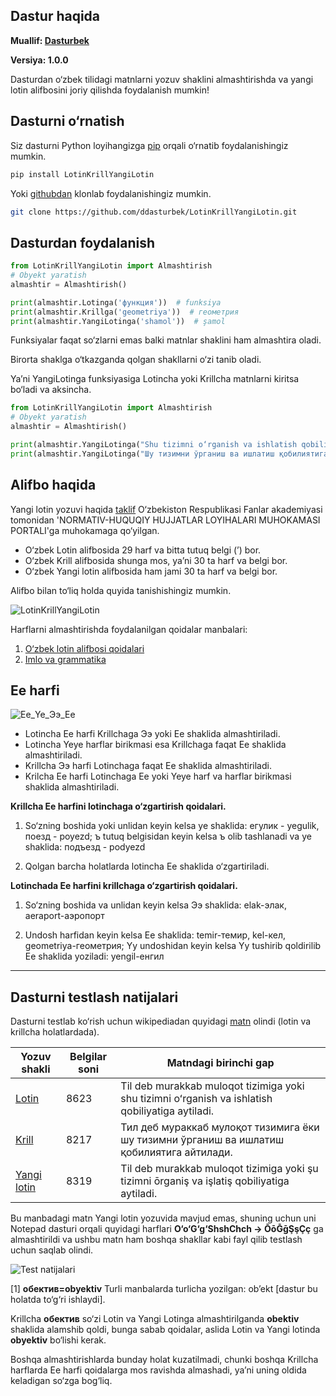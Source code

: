 ## Dastur haqida
**Muallif: [Dasturbek](https://github.com/ddasturbek)**

**Versiya: 1.0.0**

Dasturdan o‘zbek tilidagi matnlarni yozuv shaklini almashtirishda va yangi lotin alifbosini joriy qilishda foydalanish mumkin!

## Dasturni o‘rnatish

Siz dasturni Python loyihangizga [pip](https://pypi.org/project/LotinKrillYangiLotin) orqali o‘rnatib foydalanishingiz mumkin.

```bash
pip install LotinKrillYangiLotin
```

Yoki [githubdan](https://github.com/ddasturbek/LotinKrillYangiLotin) klonlab foydalanishingiz mumkin.

```bash
git clone https://github.com/ddasturbek/LotinKrillYangiLotin.git
```

## Dasturdan foydalanish

```Python
from LotinKrillYangiLotin import Almashtirish
# Obyekt yaratish
almashtir = Almashtirish()

print(almashtir.Lotinga('функция'))  # funksiya
print(almashtir.Krillga('geometriya'))  # геометрия
print(almashtir.YangiLotinga('shamol'))  # şamol
```

Funksiyalar faqat so‘zlarni emas balki matnlar shaklini ham almashtira oladi.

Birorta shaklga o‘tkazganda qolgan shakllarni o‘zi tanib oladi.

Ya’ni YangiLotinga funksiyasiga Lotincha yoki Krillcha matnlarni kiritsa bo‘ladi va aksincha.

```Python
from LotinKrillYangiLotin import Almashtirish
# Obyekt yaratish
almashtir = Almashtirish()

print(almashtir.YangiLotinga("Shu tizimni o‘rganish va ishlatish qobiliyatiga aytiladi."))  # Şu tizimni ōrganiş va işlatiş qobiliyatiga aytiladi.
print(almashtir.YangiLotinga("Шу тизимни ўрганиш ва ишлатиш қобилиятига айтилади."))  # Şu tizimni ōrganiş va işlatiş qobiliyatiga aytiladi.
```

## Alifbo haqida

Yangi lotin yozuvi haqida [taklif](https://regulation.gov.uz/oz/d/31596) O‘zbekiston Respublikasi Fanlar akademiyasi tomonidan 'NORMATIV-HUQUQIY HUJJATLAR LOYIHALARI MUHOKAMASI PORTALI'ga muhokamaga qo‘yilgan.

* O‘zbek Lotin alifbosida 29 harf va bitta tutuq belgi (’) bor.
* O‘zbek Krill alifbosida shunga mos, ya’ni 30 ta harf va belgi bor.
* O‘zbek Yangi lotin alifbosida ham jami 30 ta harf va belgi bor.

Alifbo bilan to‘liq holda quyida tanishishingiz mumkin.

<img alt="LotinKrillYangiLotin" src="https://github.com/ddasturbek/LotinKrillYangiLotin/assets/76460501/a36715a4-2108-4179-b127-0409c5525708"/>

Harflarni almashtirishda foydalanilgan qoidalar manbalari:
1. [O‘zbek lotin alifbosi qoidalari](https://uz.wikipedia.org/wiki/Vikipediya:O%CA%BBzbek_lotin_alifbosi_qoidalari)
2. [Imlo va grammatika](https://uz.wikipedia.org/wiki/Vikipediya:Imlo_va_grammatika)

## Ee harfi

<img alt="Ee_Ye_Ээ_Ее" src="https://github.com/ddasturbek/LotinKrillYangiLotin/assets/76460501/1c251c4d-12dd-4b7a-80d8-a1ad463e79d5"/>

* Lotincha Ee harfi Krillchaga Ээ yoki Ее shaklida almashtiriladi.
* Lotincha Yeye harflar birikmasi esa Krillchaga faqat Ее shaklida almashtiriladi.
* Krillcha Ээ harfi Lotinchaga faqat Ee shaklida almashtiriladi.
* Krilcha Ее harfi Lotinchaga Ee yoki Yeye harf va harflar birikmasi shaklida almashtiriladi.

**Krillcha Eе harfini lotinchaga o‘zgartirish qoidalari.**

1) So‘zning boshida yoki unlidan keyin kelsa ye shaklida: егулик - yegulik, поезд - poyezd; ъ tutuq belgisidan keyin kelsa ъ olib tashlanadi va ye shaklida: подъезд - podyezd

2) Qolgan barcha holatlarda lotincha Ee shaklida o‘zgartiriladi.


**Lotinchada Ee harfini krillchaga o‘zgartirish qoidalari.**
1) So‘zning boshida va unlidan keyin kelsa Ээ shaklida: elak-элак, aeraport-аэропорт

2) Undosh harfidan keyin kelsa Ее shaklida: temir-темир, kel-кел, geometriya-геометрия; Yy undoshidan keyin kelsa Yy tushirib qoldirilib Ее shaklida yoziladi: yengil-енгил
---

## Dasturni testlash natijalari

Dasturni testlab ko‘rish uchun wikipediadan quyidagi [matn](https://uz.wikipedia.org/w/index.php?title=Til) olindi (lotin va krillcha holatlardada).

| Yozuv shakli                                                                                         | 	Belgilar soni | 	Matndagi birinchi gap                                                                           |
|------------------------------------------------------------------------------------------------------|----------------|--------------------------------------------------------------------------------------------------|
| [Lotin](https://github.com/ddasturbek/LotinKrillYangiLotin/blob/main/data/Til_Lotin.txt)             | 	8623          | 	Til deb murakkab muloqot tizimiga yoki shu tizimni oʻrganish va ishlatish qobiliyatiga aytiladi. |
| [Krill](https://github.com/ddasturbek/LotinKrillYangiLotin/blob/main/data/Til_Krill.txt)	            | 8217           | 	Тил деб мураккаб мулоқот тизимига ёки шу тизимни ўрганиш ва ишлатиш қобилиятига айтилади.       |
| [Yangi lotin](https://github.com/ddasturbek/LotinKrillYangiLotin/blob/main/data/Til_YangiLotin.txt)	 | 8319        	  | Til deb murakkab muloqot tizimiga yoki şu tizimni ōrganiş va işlatiş qobiliyatiga aytiladi.      |

Bu manbadagi matn Yangi lotin yozuvida mavjud emas, shuning uchun uni Notepad dasturi orqali quyidagi harflari **O‘o‘G‘g‘ShshChch -> ŌōḠḡŞşÇç** ga almashtirildi va ushbu matn ham boshqa shakllar kabi fayl qilib testlash uchun saqlab olindi.

<img alt="Test natijalari" src="https://github.com/ddasturbek/LotinKrillYangiLotin/assets/76460501/0c3568b9-c3d7-4c91-a2ac-68bbe72d1b42"/>

[1] **обектив=obyektiv** Turli manbalarda turlicha yozilgan: ob’ekt [dastur bu holatda to‘g‘ri ishlaydi].

Krillcha **обектив** so‘zi Lotin va Yangi Lotinga almashtirilganda **obektiv** shaklida alamshib qoldi, bunga sabab qoidalar, aslida Lotin va Yangi lotinda **obyektiv** bo‘lishi kerak.

Boshqa almashtirishlarda bunday holat kuzatilmadi, chunki boshqa Krillcha harflarda Ee harfi qoidalarga mos ravishda almashadi, ya’ni uning oldida keladigan so‘zga bog‘liq. 

